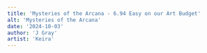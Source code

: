 ```yaml
---
title: 'Mysteries of the Arcana - 6.94 Easy on our Art Budget'
alt: 'Mysteries of the Arcana'
date: '2024-10-03'
author: 'J Gray'
artist: 'Keira'
---
```

